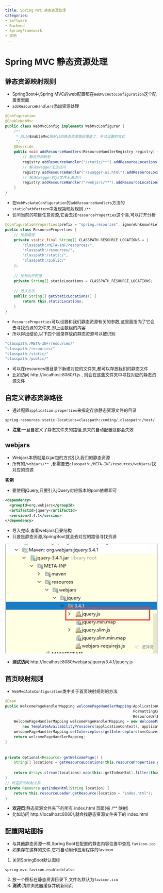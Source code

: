 ```yaml
---
title: Spring MVC 静态资源处理
categories:
- Software
- Backend
- SpringFramework
- 实例
---
```

# Spring MVC 静态资源处理

## 静态资源映射规则

- SpringBoot中,Spring MVC的web配置都在`WebMvcAutoConfiguration`这个配置类里面
- `addResourceHandlers`添加资源处理

```java
@Configuration
@EnableWebMvc
public class WebMvcConfig implements WebMvcConfigurer {
    /**
     * 防止@EnableMvc把默认的静态资源路径覆盖了，手动设置的方式
     */
    @Override
    public void addResourceHandlers(ResourceHandlerRegistry registry) {
        // 静态资源映射
        registry.addResourceHandler("/static/**").addResourceLocations("classpath:/static/");
        // 解决swagger无法访问
        registry.addResourceHandler("/swagger-ui.html").addResourceLocations("classpath:/META-INF/resources/", "/static", "/public");
        // 解决swagger的js文件无法访问
        registry.addResourceHandler("/webjars/**").addResourceLocations("classpath:/META-INF/resources/webjars/");
    }
}

```

- 在`WebMvcAutoConfiguration`的`addResourceHandlers`方法的`staticPathPattern`中发现第映射规则 `/**`
- 访问当前的项目任意资源,它会去找`resourceProperties`这个类,可以打开分析

```java
@ConfigurationProperties(prefix = "spring.resources", ignoreUnknownFields = false)
public class ResourceProperties {
    // 找到路径
    private static final String[] CLASSPATH_RESOURCE_LOCATIONS = {
        "classpath:/META-INF/resources/",
        "classpath:/resources/",
        "classpath:/static/",
        "classpath:/public/"
    };

    // 找到对应的值
    private String[] staticLocations = CLASSPATH_RESOURCE_LOCATIONS;

    // 进入方法
    public String[] getStaticLocations() {
        return this.staticLocations;
    }
}
```

- `ResourceProperties`可以设置和我们静态资源有关的参数,这里面指向了它会去寻找资源的文件夹,即上面数组的内容
- 所以得出结论,以下四个目录存放的静态资源可以被识别

```yaml
"classpath:/META-INF/resources/"
"classpath:/resources/"
"classpath:/static/"
"classpath:/public/"
```

- 可以在resources根目录下新建对应的文件夹,都可以存放我们的静态文件
- 比如访问 http://localhost:8080/1.js , 则会在这些文件夹中寻找对应的静态资源文件

## 自定义静态资源路径

- 通过配置`application.properties`来指定存放静态资源文件的目录

```properties
spring.resources.static-locations=classpath:/coding/,classpath:/test/
```

- **注意**:一旦自定义了静态文件夹的路径,原来的自动配置就都会失效

## webjars

- Webjars本质就是以jar包的方式引入我们的静态资源
- 所有的`/webjars/** `,都需要去`classpath:/META-INF/resources/webjars/`找对应的资源

**实例**

- 要使用jQuery,只要引入jQuery对应版本的pom依赖即可

```xml
<dependency>
  <groupId>org.webjars</groupId>
  <artifactId>jquery</artifactId>
  <version>3.4.1</version>
</dependency>
```

- 导入完毕,查看webjars目录结构
- 只要是静态资源,SpringBoot就会去对应的路径寻找资源

![](https://raw.githubusercontent.com/LuShan123888/Files/main/Pictures/2020-12-10-2020-11-15-640-20201115212727167.png)

- **测试访问**:http://localhost:8080/webjars/jquery/3.4.1/jquery.js

## 首页映射规则

- `WebMvcAutoConfiguration`类中关于首页映射规则的方法

```java
@Bean
public WelcomePageHandlerMapping welcomePageHandlerMapping(ApplicationContext applicationContext,
                                                           FormattingConversionService mvcConversionService,
                                                           ResourceUrlProvider mvcResourceUrlProvider) {
    WelcomePageHandlerMapping welcomePageHandlerMapping = new WelcomePageHandlerMapping(
        new TemplateAvailabilityProviders(applicationContext), applicationContext, getWelcomePage(), this.mvcProperties.getStaticPathPattern());
    welcomePageHandlerMapping.setInterceptors(getInterceptors(mvcConversionService, mvcResourceUrlProvider));
    return welcomePageHandlerMapping;
}


private Optional<Resource> getWelcomePage() {
    String[] locations = getResourceLocations(this.resourceProperties.getStaticLocations());

    return Arrays.stream(locations).map(this::getIndexHtml).filter(this::isReadable).findFirst();
}
// 欢迎页的映射关系
private Resource getIndexHtml(String location) {
    return this.resourceLoader.getResource(location + "index.html");
}
```

- **欢迎页**:静态资源文件夹下的所有 index.html 页面(被 /** 映射)
- 比如访问  http://localhost:8080/,就会找静态资源文件夹下的 index.html

## 配置网站图标

- 与其他静态资源一样,Spring Boot在配置的静态内容位置中查找 `favicon.ico`
- 如果存在这样的文件,它将自动用作应用程序的favicon

1. 关闭SpringBoot默认图标

```properties
spring.mvc.favicon.enabled=false
```

2. 放一个图标在静态资源目录下,文件名默认为`favicon.ico`
3. **测试**:清除浏览器缓存并刷新网页